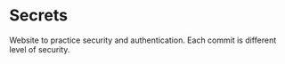 # Secrets

Website to practice security and authentication. Each commit is different level of security. 
